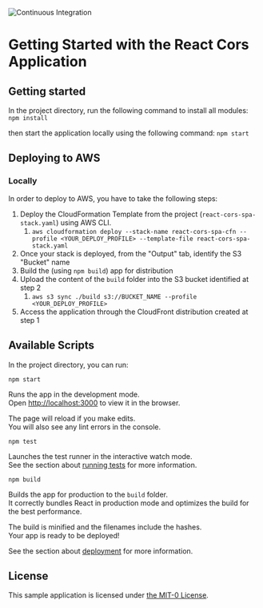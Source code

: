 ![Continuous Integration](https://github.com/aws-samples/react-cors-spa/actions/workflows/ci.yml/badge.svg)

# Getting Started with the React Cors Application

## Getting started

In the project directory, run the following command to install all modules:
`npm install`

then start the application locally using the following command:
`npm start`

## Deploying to AWS

### Locally

In order to deploy to AWS, you have to take the following steps:
1. Deploy the CloudFormation Template from the project (`react-cors-spa-stack.yaml`) using AWS CLI.
    1. `aws cloudformation deploy --stack-name react-cors-spa-cfn --profile <YOUR_DEPLOY_PROFILE> --template-file react-cors-spa-stack.yaml`
2. Once your stack is deployed, from the "Output" tab, identify the  S3 "Bucket" name
3. Build the (using `npm build`) app for distribution
4. Upload the content of the `build` folder into the S3 bucket identified at step 2
    1. `aws s3 sync ./build s3://BUCKET_NAME --profile <YOUR_DEPLOY_PROFILE>`
5. Access the application through the CloudFront distribution created at step 1

## Available Scripts

In the project directory, you can run:

`npm start`

Runs the app in the development mode.\
Open [http://localhost:3000](http://localhost:3000) to view it in the browser.

The page will reload if you make edits.\
You will also see any lint errors in the console.

`npm test`

Launches the test runner in the interactive watch mode.\
See the section about [running tests](https://facebook.github.io/create-react-app/docs/running-tests) for more information.

`npm build`

Builds the app for production to the `build` folder.\
It correctly bundles React in production mode and optimizes the build for the best performance.

The build is minified and the filenames include the hashes.\
Your app is ready to be deployed!

See the section about [deployment](https://facebook.github.io/create-react-app/docs/deployment) for more information.

## License

This sample application is licensed under [the MIT-0 License](https://github.com/aws/mit-0).
